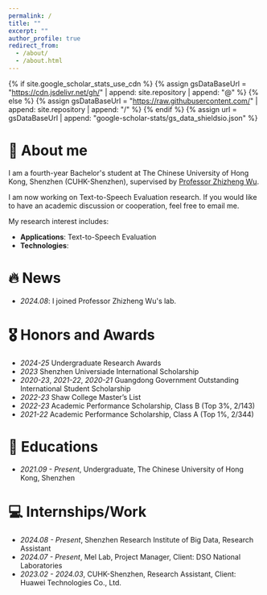 ```yaml
---
permalink: /
title: ""
excerpt: ""
author_profile: true
redirect_from: 
  - /about/
  - /about.html
---
```


{% if site.google_scholar_stats_use_cdn %}
{% assign gsDataBaseUrl = "https://cdn.jsdelivr.net/gh/" | append: site.repository | append: "@" %}
{% else %}
{% assign gsDataBaseUrl = "https://raw.githubusercontent.com/" | append: site.repository | append: "/" %}
{% endif %}
{% assign url = gsDataBaseUrl | append: "google-scholar-stats/gs_data_shieldsio.json" %}

<span class='anchor' id='about-me'></span>

# 👋 About me
I am a fourth-year Bachelor's student at The Chinese University of Hong Kong, Shenzhen (CUHK-Shenzhen), supervised by [Professor Zhizheng Wu](https://drwuz.com/).

I am now working on Text-to-Speech Evaluation research. If you would like to have an academic discussion or cooperation, feel free to email me. 

My research interest includes: 
- **Applications**: Text-to-Speech Evaluation
- **Technologies**:

# 🔥 News
- *2024.08*: I joined Professor Zhizheng Wu's lab.

# 🎖 Honors and Awards
- *2024-25* Undergraduate Research Awards
- *2023* Shenzhen Universiade International Scholarship
- *2020-23*, *2021-22*, *2020-21* Guangdong Government Outstanding International Student Scholarship
- *2022-23* Shaw College Master’s List 
- *2022-23* Academic Performance Scholarship, Class B (Top 3%, 2/143)
- *2021-22* Academic Performance Scholarship, Class A (Top 1%, 2/344)

# 📖 Educations
- *2021.09 - Present*, Undergraduate, The Chinese University of Hong Kong, Shenzhen

# 💻 Internships/Work
- *2024.08 - Present*, Shenzhen Research Institute of Big Data, Research Assistant
- *2024.07 - Present*, Mel Lab, Project Manager, Client: DSO National Laboratories
- *2023.02 - 2024.03*, CUHK-Shenzhen, Research Assistant, Client: Huawei Technologies Co., Ltd. 